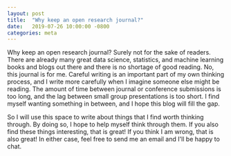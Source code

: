 ```yaml
---
layout: post
title:  "Why keep an open research journal?"
date:   2019-07-26 10:00:00 -0800
categories: meta
---
```


Why keep an open research journal?  Surely not for the sake of readers. There
are already many great data science, statistics, and machine learning books and
blogs out there and there is no shortage of good reading.  No, this journal is
for me.  Careful writing is an important part of my own thinking process, and I
write more carefully when I imagine someone else might be reading.  The amount
of time between journal or conference submissions is too long, and the lag
between small group presentations is too short.  I find myself wanting something
in between, and I hope this blog will fill the gap.

So I will use this space to write about things that I find worth thinking
through.  By doing so, I hope to help myself think through them.  If you also
find these things interesting, that is great!  If you think I am wrong, that is
also great!  In either case, feel free to send me an email and I'll be happy to
chat.
